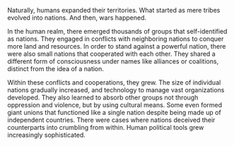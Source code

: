 Naturally, humans expanded their territories. What started as mere tribes evolved into nations. And then, wars happened.

In the human realm, there emerged thousands of groups that self-identified as nations. They engaged in conflicts with neighboring nations to conquer more land and resources. In order to stand against a powerful nation, there were also small nations that cooperated with each other. They shared a different form of consciousness under names like alliances or coalitions, distinct from the idea of a nation.

Within these conflicts and cooperations, they grew. The size of individual nations gradually increased, and technology to manage vast organizations developed. They also learned to absorb other groups not through oppression and violence, but by using cultural means. Some even formed giant unions that functioned like a single nation despite being made up of independent countries. There were cases where nations deceived their counterparts into crumbling from within. Human political tools grew increasingly sophisticated.